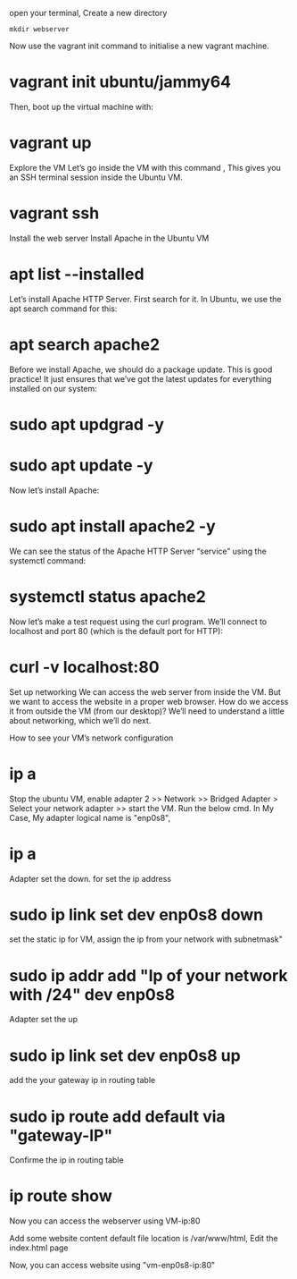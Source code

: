  open your terminal, Create a new directory
``` 
mkdir webserver 
```

 Now use the vagrant init command to initialise a new vagrant machine.
# vagrant init ubuntu/jammy64

 Then, boot up the virtual machine with:
# vagrant up

 Explore the VM
 Let’s go inside the VM with this command , This gives you an SSH terminal session inside the Ubuntu VM.
# vagrant ssh

 Install the web server
 Install Apache in the Ubuntu VM
# apt list --installed

 Let’s install Apache HTTP Server. First search for it. In Ubuntu, we use the apt search command for this:
# apt search apache2

 Before we install Apache, we should do a package update. This is good practice! It just ensures that we’ve got the latest updates for everything installed on our system:
# sudo apt updgrad -y
# sudo apt update -y

 Now let’s install Apache:
# sudo apt install apache2 -y

 We can see the status of the Apache HTTP Server “service” using the systemctl command:
# systemctl status apache2

 Now let’s make a test request using the curl program. We’ll connect to localhost and port 80 (which is the default port for HTTP):
# curl -v localhost:80

 Set up networking
 We can access the web server from inside the VM. But we want to access the website in a proper web browser. How do we access it from outside the VM (from our desktop)? We’ll need to understand a little about networking, which we’ll do next.

 How to see your VM’s network configuration
# ip a

 Stop the ubuntu VM, enable adapter 2 >> Network >> Bridged Adapter > Select your network adapter >> start the VM.
 Run the below cmd. In My Case, My adapter logical name is "enp0s8", 
# ip a

 Adapter set the down. for set the ip address
# sudo ip link set dev enp0s8 down

 set the static ip for VM, assign the ip from your network with subnetmask"
# sudo ip addr add "Ip of your network with /24" dev enp0s8

 Adapter set the up
# sudo ip link set dev enp0s8 up

 add the your gateway ip in routing table 
# sudo ip route add default via "gateway-IP"

 Confirme the ip in routing table
# ip route show

 Now you can access the webserver using VM-ip:80

 Add some website content
 default file location is /var/www/html, Edit the index.html page

 Now, you can access website using "vm-enp0s8-ip:80"
